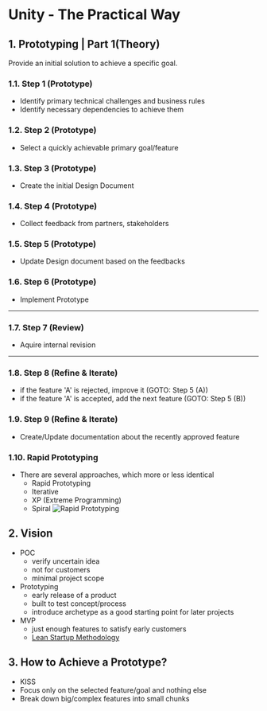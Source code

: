 <style>
  .page-header {
    background-image: none;
  }
</style>

# Unity - The Practical Way
## 1. Prototyping | Part 1(Theory)
Provide an initial solution to achieve a specific goal.

### 1.1. Step 1 (Prototype)
- Identify primary technical challenges and business rules
- Identify necessary dependencies to achieve them

### 1.2. Step 2 (Prototype)
- Select a quickly achievable primary goal/feature

### 1.3. Step 3 (Prototype)
- Create the initial Design Document

### 1.4. Step 4 (Prototype)
- Collect feedback from partners, stakeholders

### 1.5. Step 5 (Prototype)
- Update Design document based on the feedbacks

### 1.6. Step 6 (Prototype)
- Implement Prototype

---

### 1.7. Step 7 (Review)
- Aquire internal revision

---

### 1.8. Step 8 (Refine & Iterate)
- if the feature 'A' is rejected, improve it (GOTO: Step 5 (A))
- if the feature 'A' is accepted, add the next feature (GOTO: Step 5 (B))

### 1.9. Step 9 (Refine & Iterate)
- Create/Update documentation about the recently approved feature

### 1.10. Rapid Prototyping
- There are several approaches, which more or less identical
  - Rapid Prototyping
  - Iterative
  - XP (Extreme Programming)
  - Spiral
![Rapid Prototyping](https://towcenter.gitbooks.io/guide-to-journalism-and-design/content/graphics/RapidPrototyping.png)

## 2. Vision
- POC
  - verify uncertain idea
  - not for customers
  - minimal project scope
- Prototyping
  - early release of a product
  - built to test concept/process
  - introduce archetype as a good starting point for later projects
- MVP
  - just enough features to satisfy early customers
  - [Lean Startup Methodology](http://theleanstartup.com/principles)

## 3. How to Achieve a Prototype?
- KISS
- Focus only on the selected feature/goal and nothing else
- Break down big/complex features into small chunks
